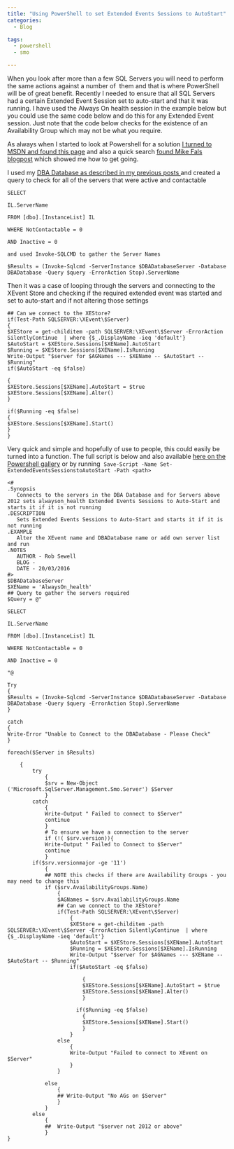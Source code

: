 ```yaml
---
title: "Using PowerShell to set Extended Events Sessions to AutoStart"
categories:
  - Blog

tags:
  - powershell
  - smo

---
```

When you look after more than a few SQL Servers you will need to perform the same actions against a number of  them and that is where PowerShell will be of great benefit. Recently I needed to ensure that all SQL Servers had a certain Extended Event Session set to auto-start and that it was running. I have used the Always On health session in the example below but you could use the same code below and do this for any Extended Event session. Just note that the code below checks for the existence of an Availability Group which may not be what you require.

As always when I started to look at Powershell for a solution [I turned to MSDN and found this page](https://msdn.microsoft.com/en-us/library/ff877887.aspx) and also a quick search [found Mike Fals blogpost](http://www.mikefal.net/2015/06/09/tsql2sday-powershell-and-extended-events/) which showed me how to get going.

I used my [DBA Database as described in my previous posts ](/using-power-bi-with-my-dba-database/)and created a query to check for all of the servers that were active and contactable
```
SELECT

IL.ServerName

FROM [dbo].[InstanceList] IL

WHERE NotContactable = 0

AND Inactive = 0

and used Invoke-SQLCMD to gather the Server Names

$Results = (Invoke-Sqlcmd -ServerInstance $DBADatabaseServer -Database DBADatabase -Query $query -ErrorAction Stop).ServerName
```
Then it was a case of looping through the servers and connecting to the XEvent Store and checking if the required extended event was started and set to auto-start and if not altering those settings
```
## Can we connect to the XEStore?
if(Test-Path SQLSERVER:\XEvent\$Server)
{
$XEStore = get-childitem -path SQLSERVER:\XEvent\$Server -ErrorAction SilentlyContinue  | where {$_.DisplayName -ieq 'default'}
$AutoStart = $XEStore.Sessions[$XEName].AutoStart
$Running = $XEStore.Sessions[$XEName].IsRunning
Write-Output "$server for $AGNames --- $XEName -- $AutoStart -- $Running"
if($AutoStart -eq $false)

{
$XEStore.Sessions[$XEName].AutoStart = $true
$XEStore.Sessions[$XEName].Alter()
}

if($Running -eq $false)
{
$XEStore.Sessions[$XEName].Start()
}
}
```
Very quick and simple and hopefully of use to people, this could easily be turned into a function. The full script is below and also available [here on the Powershell gallery](https://www.powershellgallery.com/packages/Set-ExtendedEventsSessionstoAutoStart/1.0/DisplayScript) or by running  `Save-Script -Name Set-ExtendedEventsSessionstoAutoStart -Path <path>`
```
<#
.Synopsis
   Connects to the servers in the DBA Database and for Servers above 2012 sets alwayson_health Extended Events Sessions to Auto-Start and starts it if it is not running
.DESCRIPTION
   Sets Extended Events Sessions to Auto-Start and starts it if it is not running
.EXAMPLE
   Alter the XEvent name and DBADatabase name or add own server list and run
.NOTES
   AUTHOR - Rob Sewell
   BLOG - 
   DATE - 20/03/2016
#>
$DBADatabaseServer 
$XEName = 'AlwaysOn_health'
## Query to gather the servers required
$Query = @"

SELECT 

IL.ServerName

FROM [dbo].[InstanceList] IL

WHERE NotContactable = 0

AND Inactive = 0

"@

Try 
{
$Results = (Invoke-Sqlcmd -ServerInstance $DBADatabaseServer -Database DBADatabase -Query $query -ErrorAction Stop).ServerName
}

catch 
{
Write-Error "Unable to Connect to the DBADatabase - Please Check"
}

foreach($Server in $Results)

    {
        try
            {
            $srv = New-Object ('Microsoft.SqlServer.Management.Smo.Server') $Server
            }
        catch
            {
            Write-Output " Failed to connect to $Server"
            continue
            }
            # To ensure we have a connection to the server
            if (!( $srv.version)){
            Write-Output " Failed to Connect to $Server"
            continue
            }
        if($srv.versionmajor -ge '11')
            {
            ## NOTE this checks if there are Availability Groups - you may need to change this
            if ($srv.AvailabilityGroups.Name)
                {
                $AGNames = $srv.AvailabilityGroups.Name   
                ## Can we connect to the XEStore?                             
                if(Test-Path SQLSERVER:\XEvent\$Server)
                    {
                    $XEStore = get-childitem -path SQLSERVER:\XEvent\$Server -ErrorAction SilentlyContinue  | where {$_.DisplayName -ieq 'default'} 
                    $AutoStart = $XEStore.Sessions[$XEName].AutoStart
                    $Running = $XEStore.Sessions[$XEName].IsRunning
                    Write-Output "$server for $AGNames --- $XEName -- $AutoStart -- $Running"
                    if($AutoStart -eq $false)
                    
                        {
                        $XEStore.Sessions[$XEName].AutoStart = $true
                        $XEStore.Sessions[$XEName].Alter()
                        }
                    
                      if($Running -eq $false)
                        {
                        $XEStore.Sessions[$XEName].Start()
                        } 
                    }
                else
                    {
                    Write-Output "Failed to connect to XEvent on $Server"
                    }
                }

            else
                {
                ## Write-Output "No AGs on $Server"
                }
            }
        else
            {
            ##  Write-Output "$server not 2012 or above"
            }
}
```
